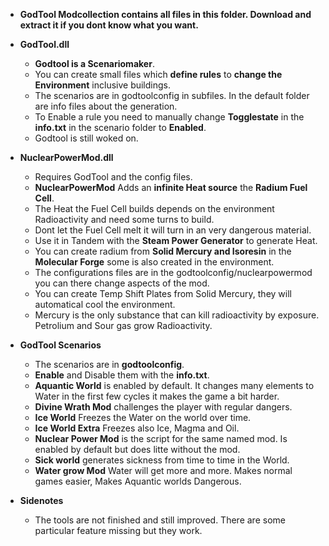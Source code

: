 - **GodTool Modcollection contains all files in this folder. Download and extract it if you dont know what you want.**

- **GodTool.dll**

    - **Godtool is a Scenariomaker**.
    - You can create small files which **define rules** to **change the Environment** inclusive buildings.
    - The scenarios are in godtoolconfig in subfiles. In the default folder are info files about the generation.
    - To Enable a rule you need to manually change **Togglestate** in the **info.txt** in the scenario folder to **Enabled**.
    - Godtool is still woked on.
    

- **NuclearPowerMod.dll**
    - Requires GodTool and the config files.
    - **NuclearPowerMod** Adds an **infinite Heat source** the **Radium Fuel Cell**.
    - The Heat the Fuel Cell builds depends on the environment Radioactivity and need some turns to build.
    - Dont let the Fuel Cell melt it will turn in an very dangerous material.
    - Use it in Tandem with the **Steam Power Generator** to generate Heat.
    - You can create radium from **Solid Mercury and Isoresin** in the **Molecular Forge** some is also created in the environment.
    - The configurations files are in the godtoolconfig/nuclearpowermod you can there change aspects of the mod.
    - You can create Temp Shift Plates from Solid Mercury, they will automatical cool the environment.
    - Mercury is the only substance that can kill radioactivity by exposure. Petrolium and Sour gas grow Radioactivity.

- **GodTool Scenarios**
    - The scenarios are in **godtoolconfig**.
    - **Enable** and Disable them with the **info.txt**.
    - **Aquantic World** is enabled by default. It changes many elements to Water in the first few cycles it makes the game a bit harder.
    - **Divine Wrath Mod** challenges the player with regular dangers.
    - **Ice World** Freezes the Water on the world over time.
    - **Ice World Extra** Freezes also Ice, Magma and Oil.
    - **Nuclear Power Mod** is the script for the same named mod. Is enabled by default but does litte without the mod.
    - **Sick world** generates sickness from time to time in the World.
    - **Water grow Mod** Water will get more and more. Makes normal games easier, Makes Aquantic worlds Dangerous.

- **Sidenotes**
    - The tools are not finished and still improved. There are some particular feature missing but they work.    
